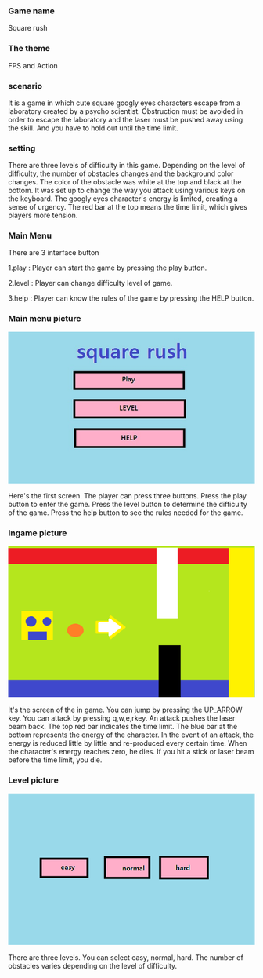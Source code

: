 ### Game name

 Square rush

### The theme

FPS and Action



### scenario

It is a game in which cute square googly eyes characters escape from a laboratory created by a psycho scientist.
Obstruction must be avoided in order to escape the laboratory and the laser must be pushed away using the skill. And you have to hold out until the time limit.



### setting

There are three levels of difficulty in this game.
Depending on the level of difficulty, the number of obstacles changes and the background color changes.
The color of the obstacle was white at the top and black at the bottom.
It was set up to change the way you attack using various keys on the keyboard.
The googly eyes character's energy is limited, creating a sense of urgency.
The red bar at the top means the time limit, which gives players more tension.



### Main Menu

There are 3 interface button

1.play  : Player can start the game by pressing the play button.

2.level : Player can change difficulty level of game.

3.help : Player can know the rules of the game by pressing the HELP button.



### Main menu picture
![mainscreen](https://github.com/Rudy-Castan-DigiPen-Teaching/final-project-jaehyeonnam-digipen/blob/master/mainscreen.jpg)


Here's the first screen.
The player can press three buttons.
Press the play button to enter the game.
Press the level button to determine the difficulty of the game.
Press the help button to see the rules needed for the game.


### Ingame picture
![ingame](https://github.com/Rudy-Castan-DigiPen-Teaching/final-project-jaehyeonnam-digipen/blob/master/ingame.png)


It's the screen of the in game.
You can jump by pressing the UP_ARROW key.
You can attack by pressing q,w,e,rkey.
An attack pushes the laser beam back.
The top red bar indicates the time limit.
The blue bar at the bottom represents the energy of the character.
In the event of an attack, the energy is reduced little by little and re-produced every certain time.
When the character's energy reaches zero, he dies.
If you hit a stick or laser beam before the time limit, you die.



### Level picture
![level](https://github.com/Rudy-Castan-DigiPen-Teaching/final-project-jaehyeonnam-digipen/blob/master/level.png)


There are three levels.
You can select easy, normal, hard.
The number of obstacles varies depending on the level of difficulty.
